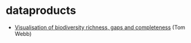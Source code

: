 # dataproducts

- [Visualisation of biodiversity richness, gaps and completeness](https://github.com/iobis/dataproducts/tree/master/completeness) (Tom Webb)
